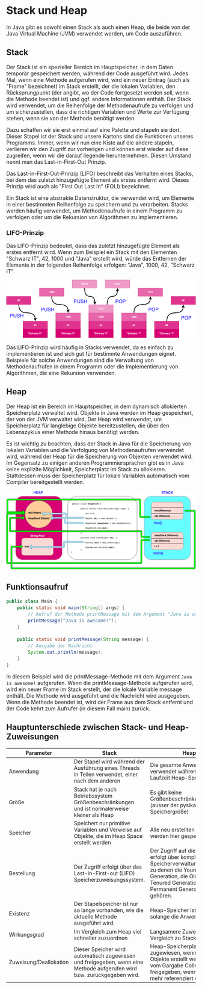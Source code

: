 # Stack und Heap

In Java gibt es sowohl einen Stack als auch einen Heap, die beide von der Java Virtual Machine (JVM) verwendet werden,
um Code auszuführen.

## Stack

Der Stack ist ein spezieller Bereich im Hauptspeicher, in dem Daten temporär gespeichert werden, während der Code
ausgeführt wird. Jedes Mal, wenn eine Methode aufgerufen wird, wird ein neuer Eintrag (auch als "Frame" bezeichnet) im
Stack erstellt, der die lokalen Variablen, den Rücksprungpunkt (der angibt, wo der Code fortgesetzt werden soll, wenn
die Methode beendet ist) und ggf. andere Informationen enthält. Der Stack wird verwendet, um die Reihenfolge der
Methodenaufrufe zu verfolgen und um sicherzustellen, dass die richtigen Variablen und Werte zur Verfügung stehen, wenn
sie von der Methode benötigt werden.

Dazu schaffen wir sie erst einmal auf eine Palette und stapeln sie dort. Dieser Stapel ist der Stack und unsere Kartons
sind die Funktionen unseres Programms. Immer, wenn wir nun eine Kiste auf die andere stapeln, verlieren wir den Zugriff
zur vorherigen und können erst wieder auf diese zugreifen, wenn wir die darauf liegende herunternehmen. Diesen Umstand
nennt man das Last-in-First-Out Prinzip.

Das Last-in-First-Out-Prinzip (LIFO) beschreibt das Verhalten eines Stacks, bei dem das zuletzt hinzugefügte Element als
erstes entfernt wird. Dieses Prinzip wird auch als "First Out Last In" (FOLI) bezeichnet.

Ein Stack ist eine abstrakte Datenstruktur, die verwendet wird, um Elemente in einer bestimmten Reihenfolge zu speichern
und zu verarbeiten. Stacks werden häufig verwendet, um Methodenaufrufe in einem Programm zu verfolgen oder um die
Rekursion von Algorithmen zu implementieren.

### LIFO-Prinzip

Das LIFO-Prinzip bedeutet, dass das zuletzt hinzugefügte Element als erstes entfernt wird. Wenn zum Beispiel ein Stack
mit den Elementen "Schwarz IT", 42, 1000 und "Java" erstellt wird, würde das Entfernen der Elemente in der folgenden
Reihenfolge erfolgen:
"Java", 1000, 42, "Schwarz IT".

<img src="./media/stack.png" width="600">

Das LIFO-Prinzip wird häufig in Stacks verwendet, da es einfach zu implementieren ist und sich gut für bestimmte
Anwendungen eignet. Beispiele für solche Anwendungen sind die Verwaltung von Methodenaufrufen in einem Programm oder die
Implementierung von Algorithmen, die eine Rekursion verwenden.

## Heap

Der Heap ist ein Bereich im Hauptspeicher, in dem dynamisch allokierten Speicherplatz verwaltet wird. Objekte in Java
werden im Heap gespeichert, der von der JVM verwaltet wird. Der Heap wird verwendet, um Speicherplatz für langlebige
Objekte bereitzustellen, die über den Lebenszyklus einer Methode hinaus benötigt werden.

Es ist wichtig zu beachten, dass der Stack in Java für die Speicherung von lokalen Variablen und die Verfolgung von
Methodenaufrufen verwendet wird, während der Heap für die Speicherung von Objekten verwendet wird. Im Gegensatz zu
einigen anderen Programmiersprachen gibt es in Java keine explizite Möglichkeit, Speicherplatz im Stack zu allokieren.
Stattdessen muss der Speicherplatz für lokale Variablen automatisch vom Compiler bereitgestellt werden.

<img src="./media/stack-heap-java.png" width="800">

## Funktionsaufruf
                 
```java
public class Main {
    public static void main(String[] args) {
        // Aufruf der Methode printMessage mit dem Argument "Java is awesome!"
        printMessage("Java is awesome!");
    }

    public static void printMessage(String message) {
        // Ausgabe der Nachricht
        System.out.println(message);
    }
}
```

In diesem Beispiel wird die printMessage-Methode mit dem Argument `Java is awesome!` aufgerufen. Wenn die
printMessage-Methode aufgerufen wird, wird ein neuer Frame im Stack erstellt, der die lokale Variable message enthält.
Die Methode wird ausgeführt und die Nachricht wird ausgegeben. Wenn die Methode beendet ist, wird der Frame aus dem
Stack entfernt und der Code kehrt zum Aufrufer (in diesem Fall main) zurück.

## Hauptunterschiede zwischen Stack- und Heap-Zuweisungen

| Parameter              | Stack                                                                                                                   | Heap                                                                                                                                                                                     |
|------------------------|-------------------------------------------------------------------------------------------------------------------------|------------------------------------------------------------------------------------------------------------------------------------------------------------------------------------------|
| Anwendung              | Der Stapel wird während der Ausführung eines Threads in Teilen verwendet, einer nach dem anderen                        | Die gesamte Anwendung verwendet während der Laufzeit Heap-Speicher                                                                                                                       |                                                                                                             
| Größe                  | Stack hat je nach Betriebssystem Größenbeschränkungen und ist normalerweise kleiner als Heap                            | Es gibt keine Größenbeschränkung für Heap (ausser der pysikalische Speichergröße)                                                                                                        |                                                                                                                                         
| Speicher               | Speichert nur primitive Variablen und Verweise auf Objekte, die im Heap Space erstellt werden                           | Alle neu erstellten Objekte werden hier gespeichert                                                                                                                                      |                                                                                                                              
| Bestellung             | Der Zugriff erfolgt über das Last-in-First-out (LIFO) Speicherzuweisungssystem.                                         | Der Zugriff auf diesen Speicher erfolgt über komplexe Speicherverwaltungstechniken, zu denen die Young Generation, die Old oder Tenured Generation und die Permanent Generation gehören. |       
| Existenz               | Der Stapelspeicher ist nur so lange vorhanden, wie die aktuelle Methode ausgeführt wird.                                | Heap-Speicher ist vorhanden, solange die Anwendung läuft                                                                                                                                 |                                                                                                                              
| Wirkungsgrad           | Im Vergleich zum Heap viel schneller zuzuordnen                                                                         | Langsamere Zuweisung im Vergleich zu Stack                                                                                                                                               |                                                                                                                                                                                     
| Zuweisung/Deallokation | Dieser Speicher wird automatisch zugewiesen und freigegeben, wenn eine Methode aufgerufen wird bzw. zurückgegeben wird. | Heap-Speicherplatz wird zugewiesen, wenn neue Objekte erstellt werden, und vom Gargabe Collector freigegeben, wenn sie nicht mehr referenziert werden.                                   | 